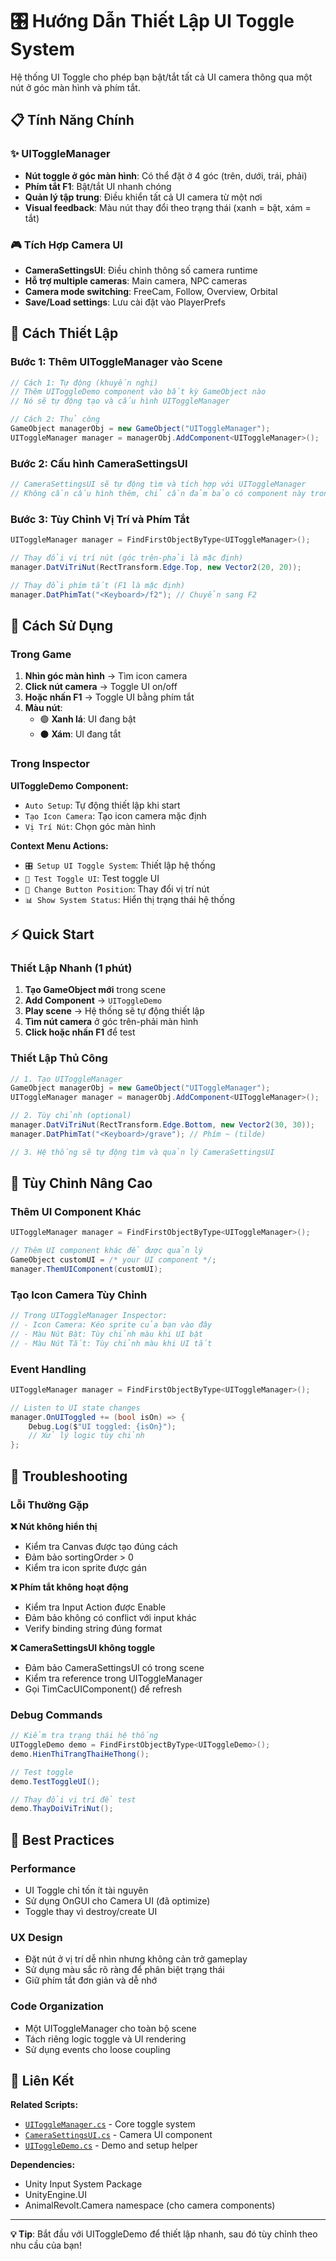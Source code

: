 # 🎛️ Hướng Dẫn Thiết Lập UI Toggle System

Hệ thống UI Toggle cho phép bạn bật/tắt tất cả UI camera thông qua một nút ở góc màn hình và phím tắt.

## 📋 Tính Năng Chính

### ✨ UIToggleManager
- **Nút toggle ở góc màn hình**: Có thể đặt ở 4 góc (trên, dưới, trái, phải)
- **Phím tắt F1**: Bật/tắt UI nhanh chóng
- **Quản lý tập trung**: Điều khiển tất cả UI camera từ một nơi
- **Visual feedback**: Màu nút thay đổi theo trạng thái (xanh = bật, xám = tắt)

### 🎮 Tích Hợp Camera UI
- **CameraSettingsUI**: Điều chỉnh thông số camera runtime
- **Hỗ trợ multiple cameras**: Main camera, NPC cameras
- **Camera mode switching**: FreeCam, Follow, Overview, Orbital
- **Save/Load settings**: Lưu cài đặt vào PlayerPrefs

## 🚀 Cách Thiết Lập

### Bước 1: Thêm UIToggleManager vào Scene

```csharp
// Cách 1: Tự động (khuyến nghị)
// Thêm UIToggleDemo component vào bất kỳ GameObject nào
// Nó sẽ tự động tạo và cấu hình UIToggleManager

// Cách 2: Thủ công
GameObject managerObj = new GameObject("UIToggleManager");
UIToggleManager manager = managerObj.AddComponent<UIToggleManager>();
```

### Bước 2: Cấu hình CameraSettingsUI

```csharp
// CameraSettingsUI sẽ tự động tìm và tích hợp với UIToggleManager
// Không cần cấu hình thêm, chỉ cần đảm bảo có component này trong scene
```

### Bước 3: Tùy Chỉnh Vị Trí và Phím Tắt

```csharp
UIToggleManager manager = FindFirstObjectByType<UIToggleManager>();

// Thay đổi vị trí nút (góc trên-phải là mặc định)
manager.DatViTriNut(RectTransform.Edge.Top, new Vector2(20, 20));

// Thay đổi phím tắt (F1 là mặc định)
manager.DatPhimTat("<Keyboard>/f2"); // Chuyển sang F2
```

## 🎯 Cách Sử Dụng

### Trong Game

1. **Nhìn góc màn hình** → Tìm icon camera
2. **Click nút camera** → Toggle UI on/off
3. **Hoặc nhấn F1** → Toggle UI bằng phím tắt
4. **Màu nút**:
   - 🟢 **Xanh lá**: UI đang bật
   - ⚫ **Xám**: UI đang tắt

### Trong Inspector

**UIToggleDemo Component:**
- `Auto Setup`: Tự động thiết lập khi start
- `Tạo Icon Camera`: Tạo icon camera mặc định
- `Vị Trí Nút`: Chọn góc màn hình

**Context Menu Actions:**
- `🎛️ Setup UI Toggle System`: Thiết lập hệ thống
- `🧪 Test Toggle UI`: Test toggle UI
- `📍 Change Button Position`: Thay đổi vị trí nút
- `📊 Show System Status`: Hiển thị trạng thái hệ thống

## ⚡ Quick Start

### Thiết Lập Nhanh (1 phút)

1. **Tạo GameObject mới** trong scene
2. **Add Component** → `UIToggleDemo`
3. **Play scene** → Hệ thống sẽ tự động thiết lập
4. **Tìm nút camera** ở góc trên-phải màn hình
5. **Click hoặc nhấn F1** để test

### Thiết Lập Thủ Công

```csharp
// 1. Tạo UIToggleManager
GameObject managerObj = new GameObject("UIToggleManager");
UIToggleManager manager = managerObj.AddComponent<UIToggleManager>();

// 2. Tùy chỉnh (optional)
manager.DatViTriNut(RectTransform.Edge.Bottom, new Vector2(30, 30));
manager.DatPhimTat("<Keyboard>/grave"); // Phím ~ (tilde)

// 3. Hệ thống sẽ tự động tìm và quản lý CameraSettingsUI
```

## 🔧 Tùy Chỉnh Nâng Cao

### Thêm UI Component Khác

```csharp
UIToggleManager manager = FindFirstObjectByType<UIToggleManager>();

// Thêm UI component khác để được quản lý
GameObject customUI = /* your UI component */;
manager.ThemUIComponent(customUI);
```

### Tạo Icon Camera Tùy Chỉnh

```csharp
// Trong UIToggleManager Inspector:
// - Icon Camera: Kéo sprite của bạn vào đây
// - Màu Nút Bật: Tùy chỉnh màu khi UI bật
// - Màu Nút Tắt: Tùy chỉnh màu khi UI tắt
```

### Event Handling

```csharp
UIToggleManager manager = FindFirstObjectByType<UIToggleManager>();

// Listen to UI state changes
manager.OnUIToggled += (bool isOn) => {
    Debug.Log($"UI toggled: {isOn}");
    // Xử lý logic tùy chỉnh
};
```

## 🐛 Troubleshooting

### Lỗi Thường Gặp

**❌ Nút không hiển thị**
- Kiểm tra Canvas được tạo đúng cách
- Đảm bảo sortingOrder > 0
- Kiểm tra icon sprite được gán

**❌ Phím tắt không hoạt động**
- Kiểm tra Input Action được Enable
- Đảm bảo không có conflict với input khác
- Verify binding string đúng format

**❌ CameraSettingsUI không toggle**
- Đảm bảo CameraSettingsUI có trong scene
- Kiểm tra reference trong UIToggleManager
- Gọi TimCacUIComponent() để refresh

### Debug Commands

```csharp
// Kiểm tra trạng thái hệ thống
UIToggleDemo demo = FindFirstObjectByType<UIToggleDemo>();
demo.HienThiTrangThaiHeThong();

// Test toggle
demo.TestToggleUI();

// Thay đổi vị trí để test
demo.ThayDoiViTriNut();
```

## 📝 Best Practices

### Performance
- UI Toggle chỉ tốn ít tài nguyên
- Sử dụng OnGUI cho Camera UI (đã optimize)
- Toggle thay vì destroy/create UI

### UX Design
- Đặt nút ở vị trí dễ nhìn nhưng không cản trở gameplay
- Sử dụng màu sắc rõ ràng để phân biệt trạng thái
- Giữ phím tắt đơn giản và dễ nhớ

### Code Organization
- Một UIToggleManager cho toàn bộ scene
- Tách riêng logic toggle và UI rendering
- Sử dụng events cho loose coupling

## 🔗 Liên Kết

**Related Scripts:**
- [`UIToggleManager.cs`](UIToggleManager.cs) - Core toggle system
- [`CameraSettingsUI.cs`](CameraSettingsUI.cs) - Camera UI component
- [`UIToggleDemo.cs`](UIToggleDemo.cs) - Demo and setup helper

**Dependencies:**
- Unity Input System Package
- UnityEngine.UI
- AnimalRevolt.Camera namespace (cho camera components)

---

**💡 Tip**: Bắt đầu với UIToggleDemo để thiết lập nhanh, sau đó tùy chỉnh theo nhu cầu của bạn!